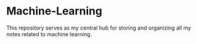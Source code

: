 # Machine-Learning
This repository serves as my central hub for storing and organizing all my notes related to machine learning.
